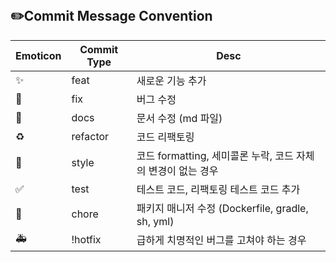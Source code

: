 <br/>

##  ✏️Commit Message Convention
| Emoticon | Commit Type | Desc |
| --- | --- | --- |
|  ✨  | feat | 새로운 기능 추가 |
| 🐛  | fix | 버그 수정 |
| 📝 | docs | 문서 수정 (md 파일) |
| ♻️  | refactor | 코드 리팩토링 |
| 💄  | style | 코드 formatting, 세미콜론 누락, 코드 자체의 변경이 없는 경우 |
| ✅  | test | 테스트 코드, 리팩토링 테스트 코드 추가 |
| 🚀  | chore | 패키지 매니저 수정 (Dockerfile, gradle, sh, yml) |
| 🚑  | !hotfix | 급하게 치명적인 버그를 고쳐야 하는 경우 |

